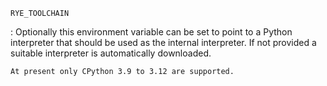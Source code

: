 `RYE_TOOLCHAIN`

:   Optionally this environment variable can be set to point to a Python
    interpreter that should be used as the internal interpreter.  If not
    provided a suitable interpreter is automatically downloaded.

    At present only CPython 3.9 to 3.12 are supported.
